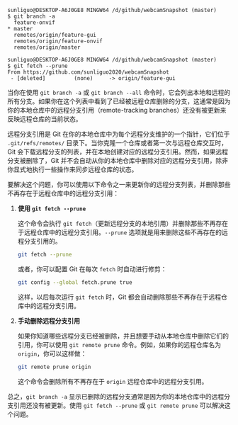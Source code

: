 ```
sunliguo@DESKTOP-A6J0GE8 MINGW64 /d/github/webcamSnapshot (master)
$ git branch -a
  feature-onvif
* master
  remotes/origin/feature-gui
  remotes/origin/feature-onvif
  remotes/origin/master
```

```
sunliguo@DESKTOP-A6J0GE8 MINGW64 /d/github/webcamSnapshot (master)
$ git fetch --prune
From https://github.com/sunliguo2020/webcamSnapshot
 - [deleted]         (none)     -> origin/feature-gui

```



当你在使用 `git branch -a` 或 `git branch --all` 命令时，它会列出本地和远程的所有分支。如果你在这个列表中看到了已经被远程仓库删除的分支，这通常是因为你的本地仓库中的远程分支引用（remote-tracking branches）还没有被更新来反映远程仓库的当前状态。

远程分支引用是 Git 在你的本地仓库中为每个远程分支维护的一个指针，它们位于 `.git/refs/remotes/` 目录下。当你克隆一个仓库或者第一次与远程仓库交互时，Git 会下载远程分支的列表，并在本地创建对应的远程分支引用。然而，如果远程分支被删除了，Git 并不会自动从你的本地仓库中删除对应的远程分支引用，除非你显式地执行一些操作来同步远程仓库的状态。

要解决这个问题，你可以使用以下命令之一来更新你的远程分支列表，并删除那些不再存在于远程仓库中的远程分支引用：

1. **使用 `git fetch --prune`**

   这个命令会执行 `git fetch`（更新远程分支的本地引用）并删除那些不再存在于远程仓库中的远程分支引用。`--prune` 选项就是用来删除这些不再存在的远程分支引用的。

   ```bash
   git fetch --prune
   ```

   或者，你可以配置 Git 在每次 `fetch` 时自动进行修剪：

   ```bash
   git config --global fetch.prune true
   ```

   这样，以后每次运行 `git fetch` 时，Git 都会自动删除那些不再存在于远程仓库中的远程分支引用。

2. **手动删除远程分支引用**

   如果你知道哪些远程分支已经被删除，并且想要手动从本地仓库中删除它们的引用，你可以使用 `git remote prune` 命令。例如，如果你的远程仓库名为 `origin`，你可以这样做：

   ```bash
   git remote prune origin
   ```

   这个命令会删除所有不再存在于 `origin` 远程仓库中的远程分支引用。

总之，`git branch -a` 显示已删除的远程分支通常是因为你的本地仓库中的远程分支引用还没有被更新。使用 `git fetch --prune` 或 `git remote prune` 可以解决这个问题。